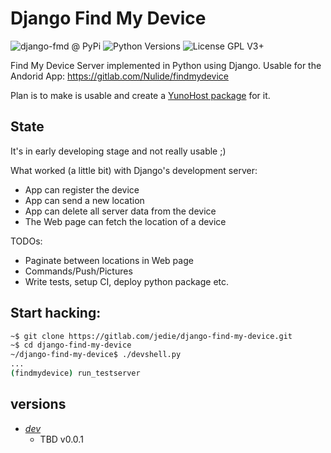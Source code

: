 # Django Find My Device

![django-fmd @ PyPi](https://img.shields.io/pypi/v/django-fmd?label=django-fmd%20%40%20PyPi)
![Python Versions](https://img.shields.io/pypi/pyversions/django-fmd)
![License GPL V3+](https://img.shields.io/pypi/l/django-fmd)

Find My Device Server implemented in Python using Django.
Usable for the Andorid App: https://gitlab.com/Nulide/findmydevice

Plan is to make is usable and create a [YunoHost package](https://gitlab.com/Nulide/findmydeviceserver/-/issues/9) for it.

## State

It's in early developing stage and not really usable ;)

What worked (a little bit) with Django's development server:

* App can register the device
* App can send a new location
* App can delete all server data from the device
* The Web page can fetch the location of a device

TODOs:

* Paginate between locations in Web page
* Commands/Push/Pictures
* Write tests, setup CI, deploy python package etc.


## Start hacking:

```bash
~$ git clone https://gitlab.com/jedie/django-find-my-device.git
~$ cd django-find-my-device
~/django-find-my-device$ ./devshell.py
...
(findmydevice) run_testserver
```

## versions

* [*dev*](https://gitlab.com/jedie/django-find-my-device/-/compare/11d09ecb...main)
  * TBD v0.0.1
